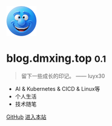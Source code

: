 <!-- _coverpage.md -->

![logo](_media/icon.png)

# blog.dmxing.top <small>0.1</small>

> 留下一些成长的印记。 —— luyx30

- AI  & Kubernetes & CICD & Linux等
- 个人生活
- 技术随笔

[GitHub](https://github.com/luyx30/blog)
[进入本站](/README.md)
